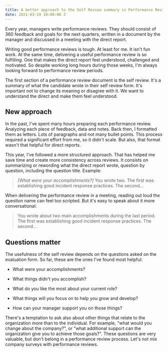 ```yaml
---
title: A better approach to the Self Review summary in Performance Reviews
date: 2021-03-29 10:00:00 Z
---
```


Every year, managers write performance reviews. They should consist of 360 feedback and goals for the next quarters, written in a document by the manager and discussed in a meeting with the direct report.

Writing good performance reviews is tough. At least for me. It isn't fun work. At the same time, delivering a useful performance review is so fulfilling. One that makes the direct report feel understood, challenged and motivated. So despite working long hours during those weeks, I'm always looking forward to performance review periods.

The first section of a performance review document is the self review. It's a summary of what the candidate wrote in their self review form. It's important not to change its meaning or disagree with it. We want to understand the direct and make them feel understood.

## New approach

In the past, I've spent many hours preparing each performance review. Analyzing each piece of feedback, data and notes. Back then, I formatted them as letters. Lots of paragraphs and not many bullet points. This process required a significant effort from me, so it didn't scale. But also, that format wasn't that helpful for direct reports.

This year, I've followed a more structured approach. That has helped me save time and create more consistency across reviews. It consists on summarizing or rewording what the direct report wrote, question by question, including the question title. Example:

> *\[What were your accomplishments?\]*
> You wrote two. The first was establishing good incident response practices. The second...

When delivering the performance review in a meeting, reading out loud the question name can feel too scripted. But it's easy to speak about it more conversational:

> You wrote about two main accomplishments during the last period. The first was establishing good incident response practices. The second...

## Questions matter

The usefulness of the self review depends on the questions asked on the evaluation form. So far, these are the ones I've found most helpful:

* What were your accomplishments?

* What things didn't you accomplish?

* What do you like the most about your current role?

* What things will you focus on to help you grow and develop?

* How can your manager support you on those things?

There's a temptation to ask also about other things that relate to the organization more than to the individual. For example, "what would you change about the company?", or "what additional support can the organization give you to achieve those goals?". These questions are very valuable, but don't belong in a performance review process. Let's not mix company surveys with performance reviews.